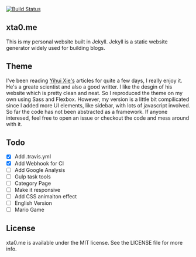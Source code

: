 
[![Build Status](https://travis-ci.org/xta0/xta0.me.svg?branch=master)](https://travis-ci.org/xta0/xta0.me)

## xta0.me

This is my personal website built in Jekyll. Jekyll is a static website generator widely used for building blogs. 

## Theme

I've been reading [Yihui Xie's](https://yihui.name/) articles for quite a few days, I really enjoy it. He's a greate scientist and also a good writter. I like the desgin of his website which is pretty clean and neat. So I reproduced the theme on my own using Sass and Flexbox. However, my version is a little bit compilicated since I added more UI elements, like sidebar, with lots of javascript involved. So far the code has not been abstracted as a framework. If anyone interesed, feel free to open an issue or checkout the code and mess around with it.

## Todo

- [x] Add .travis.yml
- [x] Add Webhook for CI
- [ ] Add Google Analysis
- [ ] Gulp task tools
- [ ] Category Page
- [ ] Make it responsive
- [ ] Add CSS animaiton effect
- [ ] English Version
- [ ] Mario Game

## License

xta0.me is available under the MIT license. See the LICENSE file for more info.
